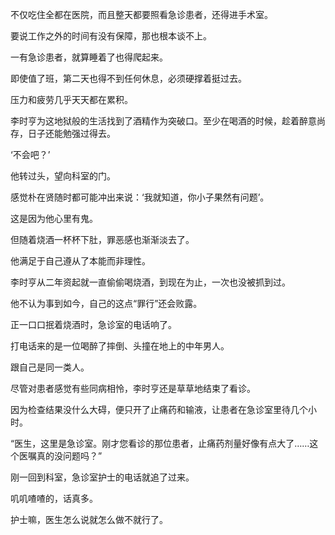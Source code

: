 不仅吃住全都在医院，而且整天都要照看急诊患者，还得进手术室。

要说工作之外的时间有没有保障，那也根本谈不上。

一有急诊患者，就算睡着了也得爬起来。

即使值了班，第二天也得不到任何休息，必须硬撑着挺过去。

压力和疲劳几乎天天都在累积。

李时亨为这地狱般的生活找到了酒精作为突破口。至少在喝酒的时候，趁着醉意尚存，日子还能勉强过得去。

‘不会吧？’

他转过头，望向科室的门。

感觉朴在贤随时都可能冲出来说：‘我就知道，你小子果然有问题’。

这是因为他心里有鬼。

但随着烧酒一杯杯下肚，罪恶感也渐渐淡去了。

他满足于自己遵从了本能而非理性。

李时亨从二年资起就一直偷偷喝烧酒，到现在为止，一次也没被抓到过。

他不认为事到如今，自己的这点“罪行”还会败露。

正一口口抿着烧酒时，急诊室的电话响了。

打电话来的是一位喝醉了摔倒、头撞在地上的中年男人。

跟自己是同一类人。

尽管对患者感觉有些同病相怜，李时亨还是草草地结束了看诊。

因为检查结果没什么大碍，便只开了止痛药和输液，让患者在急诊室里待几个小时。

“医生，这里是急诊室。刚才您看诊的那位患者，止痛药剂量好像有点大了……这个医嘱真的没问题吗？”

刚一回到科室，急诊室护士的电话就追了过来。

叽叽喳喳的，话真多。

护士嘛，医生怎么说就怎么做不就行了。